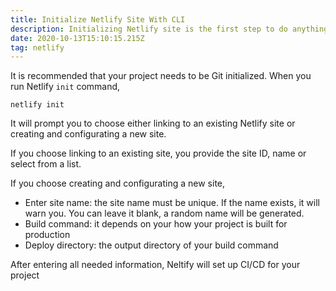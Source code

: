 ```yaml
---
title: Initialize Netlify Site With CLI
description: Initializing Netlify site is the first step to do anything with CLI
date: 2020-10-13T15:10:15.215Z
tag: netlify
---
```

It is recommended that your project needs to be Git initialized. When you run Netlify `init`  command,

```
netlify init
```

It will prompt you to choose either linking to an existing Netlify site or creating and configurating a new site.

If you choose linking to an existing site, you provide the site ID, name or select from a list.

If you choose creating and configurating a new site, 

* Enter site name: the site name must be unique. If the name exists, it will warn you. You can leave it blank, a random name will be generated.
* Build command: it depends on your how your project is built for production
* Deploy directory: the output directory of your build command

After entering all needed information, Neltify will set up CI/CD for your project